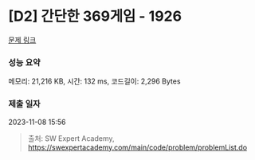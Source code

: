 # [D2] 간단한 369게임 - 1926 

[문제 링크](https://swexpertacademy.com/main/code/problem/problemDetail.do?contestProbId=AV5PTeo6AHUDFAUq) 

### 성능 요약

메모리: 21,216 KB, 시간: 132 ms, 코드길이: 2,296 Bytes

### 제출 일자

2023-11-08 15:56



> 출처: SW Expert Academy, https://swexpertacademy.com/main/code/problem/problemList.do